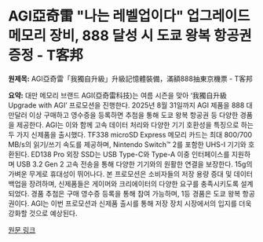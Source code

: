 # AGI亞奇雷 "나는 레벨업이다" 업그레이드 메모리 장비, 888 달성 시 도쿄 왕복 항공권 증정 - T客邦

**원제목:** AGI亞奇雷「我獨自升級」升級記憶體裝備，滿額888抽東京機票 - T客邦

**요약:** 대만 메모리 브랜드 AGI(亞奇雷科技)는 여름 시즌을 맞아 ‘我獨自升級 Upgrade with AGI’ 프로모션을 진행한다. 2025년 8월 31일까지 AGI 제품을 888 대만달러 이상 구매하고 영수증을 등록하면 추첨을 통해 도쿄 왕복 항공권 등 다양한 경품을 제공한다.  AGI는 이와 함께  고속 데이터 처리와 다양한 기기 호환성을 특징으로 하는 두 가지 신제품을 출시했다.  TF338 microSD Express 메모리 카드는 최대 800/700 MB/s의 읽기/쓰기 속도를 제공하며, Nintendo Switch™ 2를 포함한 UHS-I 기기와 호환된다.  ED138 Pro 외장 SSD는 USB Type-C와 Type-A 이중 인터페이스를 지원하며 USB 3.2 Gen 2 고속 전송을 통해 다양한 기기와의 원활한 연결을 보장한다.  15g의 가벼운 무게로 휴대성이 뛰어나다.  본 프로모션은  소비자들의 저장 용량 증대 및 데이터 백업을 장려하며,  신제품들은  게이머와 크리에이터의 다양한 요구를 충족시키도록 설계되었다.  경품 추첨은 구매 영수증 등록을 통해 참여 가능하며, 1등 경품은 도쿄 왕복 항공권이다.  AGI는 이번 프로모션과 신제품 출시를 통해 저장 장치 시장에서의 입지를 더욱 강화할 것으로 예상된다.

[원문 링크](https://www.techbang.com/posts/124443-agi-i-alone-level-up-memory-upgrade-tokyo-giveaway)
